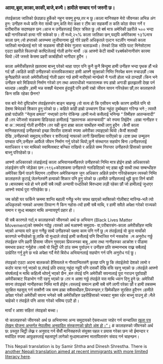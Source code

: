 ### आामा,बुवा,काका,काकी,बाजे,बज्यै। हामीले सम्बाद गर्न जरुरी छ।

तंपाईकाला जातिको छेउछाउ हुर्केको नहुन सक्नु हुन्छ,तर म छु।काला मानिसहरु मेरो जीवनका अभिन्न अंग हुन: उनीहरु मध्ये कति मेरा साथी छन,कति मेरा कक्षा र टीम का सहकर्मी त कति कोठा सेयर गर्ने र पारीबारीक सदश्यहरु छन।आज म उनीहरुलाई लिएर त्रसित छु।यो बर्ष मात्र अमेरिकी प्रहरीले ५०० भन्दा बढी नागरिकको हत्या गरि सकेको छ। ती मध्ये,२५% काला जातिका छन,यद्यपि अमेरिकामा १३%मात्र काला छन्।यो हप्ताको आरम्भमा लुजीयानामा दुई गोरे प्रहरी अधिकृतले एल्टन स्टर्लींग नामको काला जातिको मान्छेलाई मारे जो सडकमा सीडी बेचेर गुज़ारा चलाऊथ्यो। तेस्को ठिक भोलि पल्ट मिनेसोटामा एउटा प्रहरीले फिलान्डो काष्टिलेलाई गोली हानेर मार्यो ।ऊ आफ्नो केटी साथी र४बर्षकोनानीसंग कारमा थियो।धेरै जस्तो केसमा प्रहरी कार्बाहीको भागीदार हुदैंन ।

काला अमेरीकीहरुले ख़तरामा बाच्नु परेको थाहा पाएर पनि कुनै कुनै बिन्दुमा हामी उनीहरु भन्दा पृथक हौं भन्ने गर्द छौं।कहिले कांही उनीहरुको वास्तविकताबाट हामी आफ्नै सुरक्षाको निम्ति निरपेक्ष बस्न रुचाउछौं।जब कुनैप्रहरीले कालो अमेरीकीलाई गोली प्रहार गर्छ हामी मारीएको मान्छेको नै गल्ती होला भन्ने ठान्दछौं।किन भने उनीहरु बारे मिडियाले निर्माण गरेको ठग तथा अपराधीको नकारात्मक रुप हाम्रो अगाडी झलझल्ती देखा पर्न थाल्दछ।आख़ीर ,हामी भन्न सक्छौं भेदभाव हुंदाहुंदै पनि हामी राम्रो जीवन यापन गरिरहेका छौं,तर कालाहरुले किन सकि रहेका छैनन?

यस बारे मेरो दृष्टिकोण तंपाईहरुसंग बाड्न चाहन्छु।यो सत्य हो कि एसीयन भएकै कारण हामीले पनि यो देशमा बिभेदको शिकार हुनु परेको छ। कहिले कांही हाम्रो उच्चारण ठिक नहुंदा दुर्ब्यबहार गरिन्छ भने ; त्यस्तै हाम्रो पदोन्नति ‘’नेतृत्व क्षमता” नभएको ठानेर रोकिन्छ।हामी मध्ये कसैलाई भनिन्छ “ तिमीहरु आतन्कवादी” हौ।तर धेरैजसो सडकमा हिडिरहदा हामीलाई “ख़तरनाक आतन्कवादी” को रुपमा लिईदैन ।हाम्रा नानीहरु र बा अामालाई गोली हानीदैन।तर यही कुरा हाम्रा काला साथीहरु माथी लागु हुदैन ।कैयौं काला मानिसहरुलाई उनीहरुको इच्छा विपरीत दाशको रुपमा अमेरीका ल्याइएको थियो।कैयौं शताब्दी देखि ,उनीहरुको समुदाय,परीबार र शरीरलाई नाफाको लागी छियाछिया पारीएको छ।दाश प्रथा उन्मूलन पश्चात पनि,उनीहरु आफैंले जीवन निर्माण गर्नु परेको थियो,कुनै संस्थागत सहयोग बिना।उनीहरुलाई मताधिकार र घर माथिको स्वामित्वबाट बन्चित राखियो र अहिले सम्म निरन्तर उनीहरुले हिंसाको छायांमा बाच्नु परिरहेको छ।

आफ्नो अधिकारको लंडाईलाई काला अभियानकर्मीहरुले उनीहरुको निम्ति मात्र होईन हाम्रो अधिकारको लंडाईसंग पनि जोड़ेका छन।१९६०कोदशकमा उनीहरुले नलडिदिएको भए हाम्रा थुप्रै साथी तथा सम्बन्धीहरु अमेरिका छिर्न पाउने थिएनन।एसीयन अमेरिकनहरु जुन अधिकार अहिले प्रयोग गरिरहेकाछन त्यस्को निम्ति कालाहरुले कुटाई,जेलनेलसंगै हत्याको शिकार पनि हुनु परेको छ।हामीले उनीहरुलाई थुप्रै कुरा तिर्न बांकी छ।बास्तबमा भन्ने हो भने हामी सबै त्यही अन्यायी पध्दतिको बिरुध्दमा लड़ी रहेका छौं जो हामीलाई जुधाएर आफ्नो स्वार्थ पुरा गरिरहेकाे छ।

जब कोही घर फर्किने क्रममा शान्ति बहाली गर्नेछु भनेर सपथ खाएको ब्यक्तिको गोलीबाट मारिन्छ-भलै त्यो अधिकृतको नामको अन्तमा लियान्ग नै किन नहोस-त्यों हामी सबै माथि, र हामी सवैले अपेक्षा गरेको राज्यको समान र सुध्द ब्यबहार माथि अन्यायपूर्ण प्रहार हो।

यी सबै कारणले गर्दा,म कालाहरुको जीवनको अर्थ छ अभियान (Black Lives Matter Movement)को समर्थन गर्दछु।यस्को अर्थ मआफ्नो समुदाय- वा,परीबारसंग-काला अमेरीकीहरु माथि भएको अन्याय वारे कुरा गर्नेछु साथै उनीहरुको पक्षमा काम पनि गर्ने छु।म तंपाईलाई यो कुरा मायाँको कारणले भनीरहेको छु,ताकि यो मुध्दाले तंपाई हामी कसैलाई पनि विभाजित गर्न नसकोस ।म अनुरोध गर्छु तंपाईहरु पनि प्रहरी हिंसामा जीवन गुमाएका प्रियजनका बाबु ,आमा तथा नानीहरुका आक्रोश र पीडामा समभाव प्रकट गर्नुहोस।साथै यो चिट्ठी धेरै ठांउ सम्म पुर्याउन र उनीहरु प्रति सम्मानभाब राख्न सबैलाई उत्प्रेरित गर्नु हुने छ भन्ने अपेक्षा गर्दै मेरो बिरोध अभियानलाई सहयोग गर्न पनि अनुरोध गर्द छु।

तंपाइको एउटा अदना बालकको हैसियतले म गौरवान्वितसंगै कृतज्ञ पनि छु कि तंपाईलेयो देशको लामो र कठोर यात्रा गर्नु भएको छ,तंपाई प्रति दयालु नहुंदा नहुंदै पनि दसकौं देखि वसि रहनु भएको छ।तंपाईले आफ्नो संघर्षलाई म माथि कहिल्यै थोपर्नु भएको छैन ,बरु तंपाई पनि अमेरीकी सपनालाई पुरा गराउन पूर्वाग्राही अमेरीकाबाट पिडाभोग गरी रहनु भएको छ।तर म आशा गर्छु तंपाईले यस माथि ध्यान दिनु हुने छ: अमेरिकी सपना तंपाइको नानीहरुका निम्ति मात्रै होईन।यस्लाई समात्न हामी सबै संगै लागी परेका छौं र हामी तबसम्म सुरक्षित महसुस् गर्न सक्तैनौ जब सम्म हाम्रा सबैसाथीहरु,प्रियजनहरु,र छिमेकीहरु सुरक्षित हुदैनन।हामीले अपेक्षा गरेको अमेरीकी सपना भनेको सबै अमेरीकीहरु प्रहरीहिंसाको भयबाट मुक्त रहेर बाच्नु पाउनु हो।मैले चाहेको र तंपाईले पनि आसा गरेको भविष्य एउटै हो।

मायाँ र आशा सहित! तंपाइको बच्चा।

यो कालाहरुको जीवनको अर्थ छ अभियानमा अन्य समुदायको ऐकवध्धता जाहेर गर्न सन्चालित [खुला पत्र लेखन योजना अन्तर्गत नेपालीमा अनुवादित संस्करणको छोटो अंश हो।”।](https://lettersforblacklives.com/dear-mom-dad-uncle-auntie-black-lives-matter-to-us-too-7ca577d59f4c#.o1dxn6mpb) # कालाहरुको जीवनको अर्थ छ: प्रस्तुत चिट्ठी लेख्न र अनुवाद गर्न सैयौं मानिसहरुले संयुक्त पहल र प्रयास गरेका छन जो ईमान्दार र मर्यादित रुपमा आफुहरुलाई महत्वपूर्ण लागेको मुध्दामाआफ्ना मातापितासंग संवाद गर्न चाहन्छन।

This Nepali translation is by Samir Shtha and Dinesh Shrestha. There is [another Nepali translation aimed at recent immigrants with more limited literacy here](https://medium.com/@lettersforblacklives/8296af4e079).

